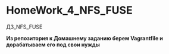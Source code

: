# HomeWork_4_NFS_FUSE
ДЗ_NFS_FUSE

**Из репозитория к Домашнему заданию берем Vagrantfile и дорабатываем его под свои нужды**
